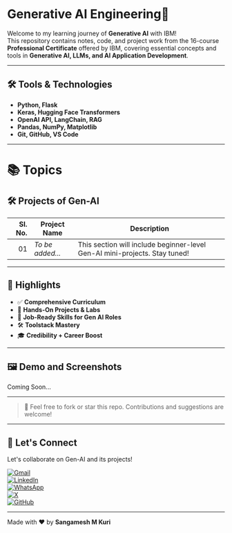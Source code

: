 # Generative AI Engineering🧠

Welcome to my learning journey of **Generative AI** with IBM!  
This repository contains notes, code, and project work from the 16-course **Professional Certificate** offered by IBM, covering essential concepts and tools in **Generative AI, LLMs, and AI Application Development**.


---

## 🛠️ Tools & Technologies

- **Python, Flask**  
- **Keras, Hugging Face Transformers**  
- **OpenAI API, LangChain, RAG**  
- **Pandas, NumPy, Matplotlib**  
- **Git, GitHub, VS Code**

---

# 📚 Topics


## 🛠️ Projects of Gen-AI

| Sl. No. | Project Name | Description |
|--------:|--------------|-------------|
| 01 | *To be added...* | This section will include beginner-level Gen-AI mini-projects. Stay tuned! |

---

## 🌟 Highlights 

- ✅ **Comprehensive Curriculum**  
- 🧠 **Hands-On Projects & Labs**  
- 💼 **Job-Ready Skills for Gen AI Roles**  
- 🛠️ **Toolstack Mastery**  
- 🎓 **Credibility + Career Boost**  

---

## 🖼️ Demo and Screenshots

Coming Soon...

---

> 📌 Feel free to fork or star this repo. Contributions and suggestions are welcome!

---

## 🤝 Let's Connect

Let's collaborate on Gen-AI and its projects!

[![Gmail](https://img.shields.io/badge/Gmail-Email%20Me-red?style=for-the-badge&logo=gmail)](mailto:sangameshmkuri94@gmail.com)  
[![LinkedIn](https://img.shields.io/badge/LinkedIn-Sangamesh_M_Kuri-blue)](https://www.linkedin.com/in/sangamesh-m-kuri-034682366)  
[![WhatsApp](https://img.shields.io/badge/WhatsApp-Chat%20with%20me-25D366?style=for-the-badge&logo=whatsapp&logoColor=white)](https://wa.me/917019880436)  
[![X](https://img.shields.io/badge/X-Follow%20me-000000?style=for-the-badge&logo=twitter)](https://x.com/Sangameshkuri94)  
[![GitHub](https://img.shields.io/badge/GitHub-Follow-lightgrey)](https://github.com/Sangamesh-star)

---

Made with ❤️ by **Sangamesh M Kuri**